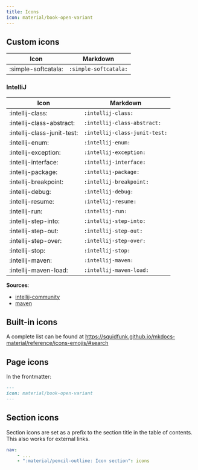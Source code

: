 ```yaml
---
title: Icons
icon: material/book-open-variant
---
```

## Custom icons

| Icon | Markdown |
|------|----------|
| :simple-softcatala: | `:simple-softcatala:` |

### IntelliJ


| Icon | Markdown |
|------|----------|
| :intellij-class: | `:intellij-class:` |
| :intellij-class-abstract: | `:intellij-class-abstract:` |
| :intellij-class-junit-test: | `:intellij-class-junit-test:` |
| :intellij-enum: | `:intellij-enum:` |
| :intellij-exception: | `:intellij-exception:` |
| :intellij-interface: | `:intellij-interface:` |
| :intellij-package: | `:intellij-package:` |
| :intellij-breakpoint: | `:intellij-breakpoint:` |
| :intellij-debug: | `:intellij-debug:` |
| :intellij-resume: | `:intellij-resume:` |
| :intellij-run: | `:intellij-run:` |
| :intellij-step-into: | `:intellij-step-into:` |
| :intellij-step-out: | `:intellij-step-out:` |
| :intellij-step-over: | `:intellij-step-over:` |
| :intellij-stop: | `:intellij-stop:` |
| :intellij-maven: | `:intellij-maven:` |
| :intellij-maven-load: | `:intellij-maven-load:` |

__Sources__:

- [intellij-community](https://github.com/JetBrains/intellij-community/tree/master/platform/icons/src)
- [maven](https://github.com/JetBrains/intellij-community/tree/master/plugins/maven/src/main/resources/images)


## Built-in icons
A complete list can be found at https://squidfunk.github.io/mkdocs-material/reference/icons-emojis/#search

## Page icons
In the frontmatter:
```md
---
icon: material/book-open-variant
---
```

## Section icons
Section icons are set as a prefix to the section title in the table of contents.
This also works for external links.

```yaml title=".pages"
nav:
    - ...
    - ":material/pencil-outline: Icon section": icons
```
